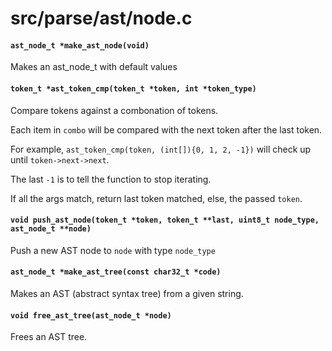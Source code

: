 # src/parse/ast/node.c

#### `ast_node_t *make_ast_node(void)`
Makes an ast_node_t with default values

#### `token_t *ast_token_cmp(token_t *token, int *token_type)`
Compare tokens against a combonation of tokens.

Each item in `combo` will be compared with the next token after the last token.

For example, `ast_token_cmp(token, (int[]){0, 1, 2, -1})` will check up until `token->next->next`.

The last `-1` is to tell the function to stop iterating.

If all the args match, return last token matched, else, the passed `token`.

#### `void push_ast_node(token_t *token, token_t **last, uint8_t node_type, ast_node_t **node)`
Push a new AST node to `node` with type `node_type`

#### `ast_node_t *make_ast_tree(const char32_t *code)`
Makes an AST (abstract syntax tree) from a given string.

#### `void free_ast_tree(ast_node_t *node)`
Frees an AST tree.

